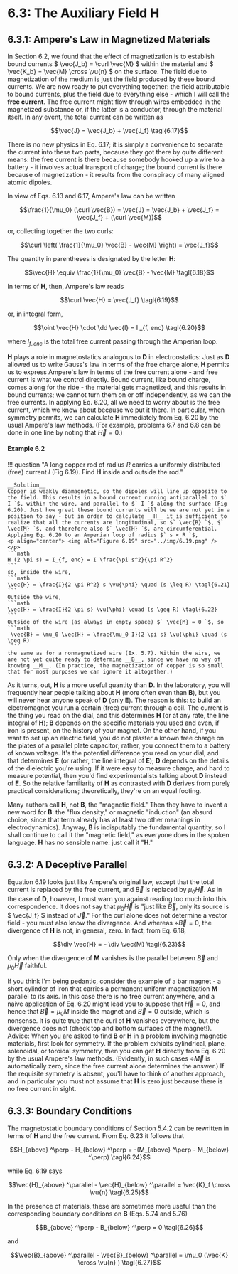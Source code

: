 # 6.3: The Auxiliary Field H

## 6.3.1: Ampere's Law in Magnetized Materials

In Section 6.2, we found that the effect of magnetization is to establish bound currents $` \vec{J_b} = \curl \vec{M} `$ within the material and $` \vec{K_b} = \vec{M} \cross \vu{n} `$ on the surface. The field due to magnetization of the medium is just the field produced by these bound currents. We are now ready to put everything together: the field attributable to bound currents, plus the field due to everything else - which I will call the __free current__. The free current might flow through wires embedded in the magnetized substance or, if the latter is a conductor, through the material itself. In any event, the total current can be written as
```math
\vec{J} = \vec{J_b} + \vec{J_f} \tagl{6.17}
```

There is no new physics in Eq. 6.17; it is simply a convenience to separate the current into these two parts, because they got there by quite different means: the free current is there because somebody hooked up a wire to a battery - it involves actual transport of charge; the bound current is there because of magnetization - it results from the conspiracy of many aligned atomic dipoles. 

In view of Eqs. 6.13 and 6.17, Ampere's law can be written
```math
\frac{1}{\mu_0} (\curl \vec{B}) = \vec{J} = \vec{J_b} + \vec{J_f} = \vec{J_f} + (\curl \vec{M})
```
or, collecting together the two curls:
```math
\curl \left( \frac{1}{\mu_0} \vec{B} - \vec{M} \right) = \vec{J_f}
```
The quantity in parentheses is designated by the letter __H__:
```math
\vec{H} \equiv \frac{1}{\mu_0} \vec{B} - \vec{M} \tagl{6.18}
```
In terms of __H__, then, Ampere's law reads
```math
\curl \vec{H} = \vec{J_f} \tagl{6.19}
```
or, in integral form,
```math
\oint \vec{H} \cdot \dd \vec{l} = I _{f, enc} \tagl{6.20}
```
where $` I_{f, enc} `$ is the total free current passing through the Amperian loop.

__H__ plays a role in magnetostatics analogous to __D__ in electroostatics: Just as __D__ allowed us to write Gauss's law in terms of the free charge alone, __H__ permits us to express Ampere's law in terms of the free current alone - and free current is what we control directly. Bound current, like bound charge, comes along for the ride - the material gets magnetized, and this results in bound currents; we cannot turn them on or off independently, as we can the free currents. In applying Eq. 6.20, all we need to worry about is the free current, which we know about because we put it there. In particular, when symmetry permits, we can calculate __H__ immediately from Eq. 6.20 by the usual Ampere's law methods. (For example, problems 6.7 and 6.8 can be done in one line by noting that $` \vec{H} = 0 `$.)

#### Example 6.2

!!! question "A long copper rod of radius $` R `$ carries a uniformly distributed (free) current $` I `$ (Fig 6.19). Find __H__ inside and outside the rod."

    __Solution__
    Copper is weakly diamagnetic, so the dipoles will line up opposite to the field. This results in a bound current running antiparallel to $` I `$, within the wire, and parallel to $` I `$ along the surface (Fig 6.20). Just how great these bound currents will be we are not yet in a position to say - but in order to calculate __H__ it is sufficient to realize that all the currents are longitudinal, so $` \vec{B} `$, $` \vec{M} `$, and therefore also $` \vec{H} `$, are circumferential. Applying Eq. 6.20 to an Amperian loop of radius $` s < R `$,
    <p align="center"> <img alt="Figure 6.19" src="../img/6.19.png" /> </p>
    ```math
    H (2 \pi s) = I_{f, enc} = I \frac{\pi s^2}{\pi R^2} 
    ```
    so, inside the wire,
    ```math
    \vec{H} = \frac{I}{2 \pi R^2} s \vu{\phi} \quad (s \leq R) \tagl{6.21} 
    ```
    Outside the wire,
    ```math
    \vec{H} = \frac{I}{2 \pi s} \vu{\phi} \quad (s \geq R) \tagl{6.22}
    ```
    Outside of the wire (as always in empty space) $` \vec{M} = 0 `$, so
    ```math
     \vec{B} = \mu_0 \vec{H} = \frac{\mu_0 I}{2 \pi s} \vu{\phi} \quad (s \geq R)
     ```
    the same as for a nonmagnetized wire (Ex. 5.7). Within the wire, we are not yet quite ready to determine __B__, since we have no way of knowing __M__. (In practice, the magnetization of copper is so small that for most purposes we can ignore it altogether.)

As it turns, out, __H__ is a more useful quantity than __D__. In the laboratory, you will frequently hear people talking about __H__ (more often even than __B__), but you will never hear anyone speak of __D__ (only __E__). The reason is this: to build an electromagnet you run a certain (free) current through a coil. The current is the thing you read on the dial, and this determines __H__ (or at any rate, the line integral of __H__); __B__ depends on the specific materials you used and even, if iron is present, on the history of your magnet. On the other hand, if you want to set up an electric field, you do not plaster a known free charge on the plates of a parallel plate capacitor; rather, you connect them to a battery of known voltage. It's the potential difference you read on your dial, and that determines __E__ (or rather, the line integral of __E__); __D__ depends on the details of the dielectric you're using. If it were easy to measure charge, and hard to measure potential, then you'd find experimentalists talking about __D__ instead of __E__. So the relative familiarity of __H__ as contrasted with __D__ derives from purely practical considerations; theoretically, they're on an equal footing.

Many authors call __H__, not __B__, the "magnetic field." Then they have to invent a new word for __B__: the "flux density," or magnetic "induction" (an absurd choice, since that term already has at least two other meanings in electrodynamics). Anyway, __B__ is indisputably the fundamental quantity, so I shall continue to call it the "magnetic field," as everyone does in the spoken language. __H__ has no sensible name: just call it "__H__." 

## 6.3.2: A Deceptive Parallel

Equation 6.19 looks just like Ampere's original law, except that the total current is replaced by the free current, and $` \vec{B} `$ is replaced by $` \mu_0 \vec{H} `$. As in the case of __D__, however, I must warn you against reading too much into this correspondence. It does not say that $` \mu_0 \vec{H} `$ is "just like $` \vec{B} `$, only its source is $` \vec{J_f} `$ instead of $` \vec{J} `$." For the curl alone does not determine a vector field - you must also know the divergence. And whereas $` \div \vec{B} = 0 `$, the divergence of __H__ is not, in general, zero. In fact, from Eq. 6.18,
```math
\div \vec{H} = - \div \vec{M} \tagl{6.23}
```
Only when the divergence of __M__ vanishes is the parallel between $` \vec{B} `$ and $` \mu_0 \vec{H} `$ faithful.

If you think I'm being pedantic, consider the example of a bar magnet - a short cylinder of iron that carries a permanent uniform magnetization __M__ parallel to its axis. In this case there is no free current anywhere, and a naive application of Eq. 6.20 might lead you to suppose that $` \vec{H} = 0 `$, and hence that $` \vec{B} = \mu_0 M `$ inside the magnet and $` \vec{B} = 0 `$ outside, which is nonsense. It is quite true that the curl of __H__ vanishes everywhere, but the divergence does not (check top and bottom surfaces of the magnet!). Advice: When you are asked to find __B__ or __H__ in a problem involving magnetic materials, first look for symmetry. If the problem exhibits cylindrical, plane, solenoidal, or toroidal symmetry, then you can get __H__ directly from Eq. 6.20 by the usual Ampere's law methods. (Evidently, in such cases $` \div \vec{M} `$ is automatically zero, since the free current alone determines the answer.) If the requisite symmetry is absent, you'll have to think of another approach, and in particular you must not assume that __H__ is zero just because there is no free current in sight.

## 6.3.3: Boundary Conditions

The magnetostatic boundary conditions of Section 5.4.2 can be rewritten in terms of __H__ and the free current. From Eq. 6.23 it follows that
```math
H_{above} ^\perp - H_{below} ^\perp = -(M_{above} ^\perp - M_{below} ^\perp) \tagl{6.24}
```
while Eq. 6.19 says
```math
\vec{H}_{above} ^\parallel - \vec{H}_{below} ^\parallel = \vec{K}_f \cross \vu{n} \tagl{6.25}
```
In the presence of materials, these are sometimes more useful than the corresponding boundary conditions on __B__ (Eqs. 5.74 and 5.76)
```math
B_{above} ^\perp -  B_{below} ^\perp = 0 \tagl{6.26}
```
and
```math
\vec{B}_{above} ^\parallel - \vec{B}_{below} ^\parallel = \mu_0 (\vec{K} \cross \vu{n} ) \tagl{6.27}
```
